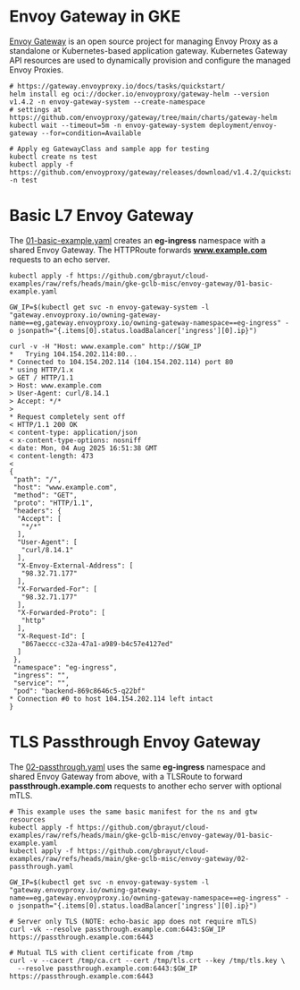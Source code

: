 # Envoy Gateway in GKE

[Envoy Gateway](https://gateway.envoyproxy.io/docs/) is an open source project for managing Envoy Proxy as a standalone or Kubernetes-based application gateway. Kubernetes Gateway API resources are used to dynamically provision and configure the managed Envoy Proxies.

```shell
# https://gateway.envoyproxy.io/docs/tasks/quickstart/
helm install eg oci://docker.io/envoyproxy/gateway-helm --version v1.4.2 -n envoy-gateway-system --create-namespace
# settings at https://github.com/envoyproxy/gateway/tree/main/charts/gateway-helm
kubectl wait --timeout=5m -n envoy-gateway-system deployment/envoy-gateway --for=condition=Available

# Apply eg GatewayClass and sample app for testing
kubectl create ns test
kubectl apply -f https://github.com/envoyproxy/gateway/releases/download/v1.4.2/quickstart.yaml -n test
```

# Basic L7 Envoy Gateway

The [01-basic-example.yaml](./01-basic-example.yaml) creates an **eg-ingress** namespace with a shared Envoy Gateway. The HTTPRoute forwards **www.example.com** requests to an echo server.

```shell
kubectl apply -f https://github.com/gbrayut/cloud-examples/raw/refs/heads/main/gke-gclb-misc/envoy-gateway/01-basic-example.yaml

GW_IP=$(kubectl get svc -n envoy-gateway-system -l "gateway.envoyproxy.io/owning-gateway-name==eg,gateway.envoyproxy.io/owning-gateway-namespace==eg-ingress" -o jsonpath="{.items[0].status.loadBalancer['ingress'][0].ip}")

curl -v -H "Host: www.example.com" http://$GW_IP
*   Trying 104.154.202.114:80...
* Connected to 104.154.202.114 (104.154.202.114) port 80
* using HTTP/1.x
> GET / HTTP/1.1
> Host: www.example.com
> User-Agent: curl/8.14.1
> Accept: */*
> 
* Request completely sent off
< HTTP/1.1 200 OK
< content-type: application/json
< x-content-type-options: nosniff
< date: Mon, 04 Aug 2025 16:51:38 GMT
< content-length: 473
< 
{
 "path": "/",
 "host": "www.example.com",
 "method": "GET",
 "proto": "HTTP/1.1",
 "headers": {
  "Accept": [
   "*/*"
  ],
  "User-Agent": [
   "curl/8.14.1"
  ],
  "X-Envoy-External-Address": [
   "98.32.71.177"
  ],
  "X-Forwarded-For": [
   "98.32.71.177"
  ],
  "X-Forwarded-Proto": [
   "http"
  ],
  "X-Request-Id": [
   "867aeccc-c32a-47a1-a989-b4c57e4127ed"
  ]
 },
 "namespace": "eg-ingress",
 "ingress": "",
 "service": "",
 "pod": "backend-869c8646c5-q22bf"
* Connection #0 to host 104.154.202.114 left intact
}
```

# TLS Passthrough Envoy Gateway

The [02-passthrough.yaml](./02-passthrough.yaml) uses the same **eg-ingress** namespace and shared Envoy Gateway from above, with a TLSRoute to forward **passthrough.example.com** requests to another echo server with optional mTLS.

```shell
# This example uses the same basic manifest for the ns and gtw resources
kubectl apply -f https://github.com/gbrayut/cloud-examples/raw/refs/heads/main/gke-gclb-misc/envoy-gateway/01-basic-example.yaml
kubectl apply -f https://github.com/gbrayut/cloud-examples/raw/refs/heads/main/gke-gclb-misc/envoy-gateway/02-passthrough.yaml

GW_IP=$(kubectl get svc -n envoy-gateway-system -l "gateway.envoyproxy.io/owning-gateway-name==eg,gateway.envoyproxy.io/owning-gateway-namespace==eg-ingress" -o jsonpath="{.items[0].status.loadBalancer['ingress'][0].ip}")

# Server only TLS (NOTE: echo-basic app does not require mTLS)
curl -vk --resolve passthrough.example.com:6443:$GW_IP https://passthrough.example.com:6443

# Mutual TLS with client certificate from /tmp
curl -v --cacert /tmp/ca.crt --cert /tmp/tls.crt --key /tmp/tls.key \
  --resolve passthrough.example.com:6443:$GW_IP https://passthrough.example.com:6443
```
